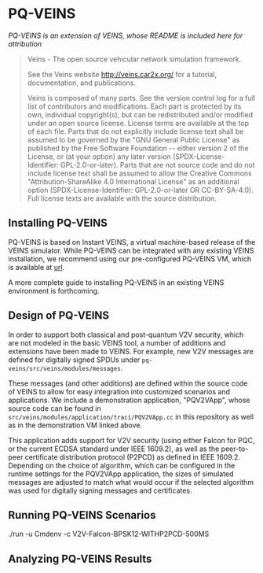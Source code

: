 # PQ-VEINS

*PQ-VEINS is an extension of VEINS, whose README is included here for attribution*

> Veins - The open source vehicular network simulation framework.
>
> See the Veins website <http://veins.car2x.org/> for a tutorial, documentation,
and publications.
>
>Veins is composed of many parts. See the version control log for a full list of
>contributors and modifications. Each part is protected by its own, individual
>copyright(s), but can be redistributed and/or modified under an open source
>license. License terms are available at the top of each file. Parts that do not
>explicitly include license text shall be assumed to be governed by the "GNU
>General Public License" as published by the Free Software Foundation -- either
>version 2 of the License, or (at your option) any later version
>(SPDX-License-Identifier: GPL-2.0-or-later). Parts that are not source code and
>do not include license text shall be assumed to allow the Creative Commons
>"Attribution-ShareAlike 4.0 International License" as an additional option
>(SPDX-License-Identifier: GPL-2.0-or-later OR CC-BY-SA-4.0). Full license texts
>are available with the source distribution.

## Installing PQ-VEINS

PQ-VEINS is based on Instant VEINS, a virtual machine-based release of the VEINS 
simulator.
While PQ-VEINS can be integrated with any existing VEINS installation, we recommend
using our pre-configured PQ-VEINS VM, which is available at [url](urlhere).

A more complete guide to installing PQ-VEINS in an existing VEINS environment 
is forthcoming. 

## Design of PQ-VEINS

In order to support both classical and post-quantum V2V security, which are not modeled 
in the basic VEINS tool, a number of additions and extensions have been made to VEINS.
For example, new V2V messages are defined for digitally signed SPDUs under
`pq-veins/src/veins/modules/messages`. 

These messages (and other additions) are defined within the source code of VEINS to
allow for easy integration into customized scenarios and applications. We include
a demonstration application, "PQV2VApp", whose source code can be found in
`src/veins/modules/application/traci/PQV2VApp.cc` in this repository as well as
in the demonstration VM linked above. 

This application adds support for V2V security (using either Falcon for PQC, or the current
ECDSA standard under IEEE 1609.2), as well as the peer-to-peer certificate distribution protocol 
(P2PCD) as defined in IEEE 1609.2.
Depending on the choice of algorithm, which can be configured in the runtime settings for the 
PQV2VApp application, the sizes of simulated messages are adjusted to match what would occur
if the selected algorithm was used for digitally signing messages and certificates.

## Running PQ-VEINS Scenarios

./run -u Cmdenv -c V2V-Falcon-BPSK12-WITHP2PCD-500MS

## Analyzing PQ-VEINS Results

